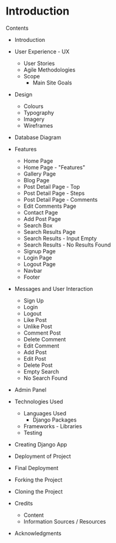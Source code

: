 # Introduction

Contents

- Introduction
   
- User Experience - UX
    - User Stories
    - Agile Methodologies
    - Scope
        - Main Site Goals

- Design
    - Colours
    - Typography
    - Imagery
    - Wireframes

- Database Diagram

- Features
    - Home Page
    - Home Page - "Features"
    - Gallery Page
    - Blog Page
    - Post Detail Page - Top
    - Post Detail Page - Steps
    - Post Detail Page - Comments
    - Edit Comments Page
    - Contact Page
    - Add Post Page
    - Search Box
    - Search Results Page
    - Search Results - Input Empty
    - Search Results - No Results Found
    - Signup Page
    - Login Page
    - Logout Page
    - Navbar
    - Footer

- Messages and User Interaction
    - Sign Up
    - Login
    - Logout
    - Like Post
    - Unlike Post
    - Comment Post
    - Delete Comment
    - Edit Comment
    - Add Post
    - Edit Post
    - Delete Post
    - Empty Search
    - No Search Found

- Admin Panel

- Technologies Used
    - Languages Used
        - Django Packages
    - Frameworks - Libraries
    - Testing

- Creating Django App

- Deployment of Project

- Final Deployment

- Forking the Project

- Cloning the Project

- Credits
    - Content
    - Information Sources / Resources

- Acknowledgments


